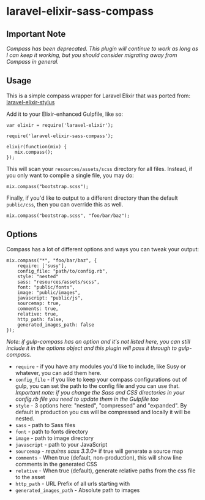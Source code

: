 laravel-elixir-sass-compass
======================
## Important Note
*Compass has been deprecated. This plugin will continue to work as long as I can keep it working, but you should consider migrating away from Compass in general.*

## Usage
This is a simple compass wrapper for Laravel Elixir that was ported from: [laravel-elixir-stylus](https://github.com/JeffreyWay/laravel-elixir-stylus)

Add it to your Elixir-enhanced Gulpfile, like so:

```
var elixir = require('laravel-elixir');

require('laravel-elixir-sass-compass');

elixir(function(mix) {
   mix.compass();
});
```

This will scan your `resources/assets/scss` directory for all files. Instead, if you only want to compile a single file, you may do:

```
mix.compass("bootstrap.scss");
```

Finally, if you'd like to output to a different directory than the default `public/css`, then you can override this as well.

```
mix.compass("bootstrap.scss", "foo/bar/baz");
```

## Options

Compass has a lot of different options and ways you can tweak your output:

```
mix.compass("*", "foo/bar/baz", {
    require: ['susy'],
    config_file: "path/to/config.rb",
    style: "nested"
    sass: "resources/assets/scss",
    font: "public/fonts",
    image: "public/images",
    javascript: "public/js",
    sourcemap: true,
    comments: true,
    relative: true,
    http_path: false,
    generated_images_path: false
});
```
*Note: if gulp-compass has an option and it's not listed here, you can still include it in the options object and this plugin will pass it through to gulp-compass.*

* `require` - if you have any modules you'd like to include, like Susy or whatever, you can add them here.
* `config_file` - if you like to keep your compass configurations out of gulp, you can set the path to the config file and you can use that.  *Important note: if you change the Sass and CSS directories in your config.rb file you need to update them in the Gulpfile too*
* `style` - 3 options here: "nested", "compressed" and "expanded".  By default in production you css will be compressed and locally it will be nested.
* `sass` - path to Sass files
* `font` - path to fonts directory
* `image` - path to image directory
* `javascript` - path to your JavaScript
* `sourcemap` - *requires sass 3.3.0+* if true will generate a source map 
* `comments` - When true (default, non-production), this will show line comments in the generated CSS 
* `relative` - When true (default), generate relative paths from the css file to the asset
* `http_path` - URL Prefix of all urls starting with 
* `generated_images_path` - Absolute path to images
